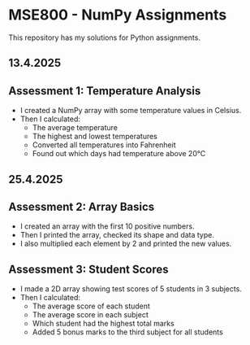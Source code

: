 # MSE800 - NumPy Assignments

This repository has my solutions for Python assignments. 

## 13.4.2025

## Assessment 1: Temperature Analysis

- I created a NumPy array with some temperature values in Celsius.
- Then I calculated:
  - The average temperature
  - The highest and lowest temperatures
  - Converted all temperatures into Fahrenheit
  - Found out which days had temperature above 20°C

## 25.4.2025

## Assessment 2: Array Basics

- I created an array with the first 10 positive numbers.
- Then I printed the array, checked its shape and data type.
- I also multiplied each element by 2 and printed the new values.



## Assessment 3: Student Scores

- I made a 2D array showing test scores of 5 students in 3 subjects.
- Then I calculated:
  - The average score of each student
  - The average score in each subject
  - Which student had the highest total marks
  - Added 5 bonus marks to the third subject for all students





